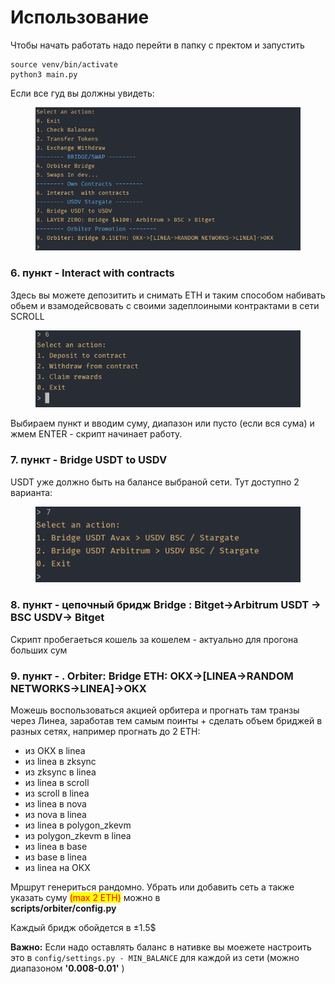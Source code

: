 # Использование

Чтобы начать работать надо перейти в папку с пректом и запустить&#x20;

```
source venv/bin/activate
python3 main.py
```

Если все гуд вы должны увидеть:

<figure><img src=".gitbook/assets/Screenshot 2023-12-14 194423.png" alt=""><figcaption></figcaption></figure>



### 6. пункт - Interact with contracts &#x20;

Здесь вы можете депозитить и снимать ETH и таким способом набивать обьем и взамодейсвовать с своими задеплоиными контрактами в сети SCROLL

<figure><img src=".gitbook/assets/Screenshot 2023-12-14 194707 (1).png" alt=""><figcaption></figcaption></figure>

Выбираем пункт и вводим суму, диапазон или пусто (если вся сума) и жмем ENTER - скрипт начинает работу.

### 7. пункт - Bridge USDT to USDV&#x20;

USDT уже должно быть на балансе выбраной сети. Тут доступно 2 варианта:&#x20;

<figure><img src=".gitbook/assets/Screenshot 2023-12-14 195104.png" alt=""><figcaption></figcaption></figure>



### 8. пункт - цепочный бридж Bridge : Bitget->Arbitrum USDT -> BSC USDV-> Bitget

Скрипт пробегаеться кошель за кошелем - актуально для прогона больших сум &#x20;

### 9. пункт - . Orbiter: Bridge ETH: OKX->\[LINEA->RANDOM NETWORKS->LINEA]->OKX&#x20;

Можешь воспользоваться акцией орбитера и прогнать там транзы через Линеа, заработав тем самым поинты + сделать объем бриджей в разных сетях, например прогнать до 2 ЕТН:&#x20;

* из ОКХ в linea
* из linea в zksync
* из zksync в linea
* из linea в scroll
* из scroll в linea
* из linea в nova
* из nova в linea
* из linea в polygon\_zkevm
* из polygon\_zkevm в linea
* из linea в base
* из base в linea
* из linea на ОКХ

Мршрут генериться рандомно. Убрать или добавить сеть а также указать суму <mark style="color:red;">(max 2 ETH)</mark> можно в\
**scripts/orbiter/config.py**

Каждый бридж обойдется в ±1.5$

**Важно:**  Если надо оставлять баланс в нативке вы моежете настроить это в `config/settings.py - MIN_BALANCE`  для каждой из сети (можно диапазоном **'0.008-0.01'** )

